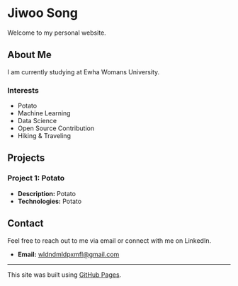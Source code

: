 # Jiwoo Song

Welcome to my personal website. 

## About Me

I am currently studying at Ewha Womans University. 

### Interests

- Potato
- Machine Learning
- Data Science
- Open Source Contribution
- Hiking & Traveling

## Projects

### Project 1: Potato
- **Description:** Potato
- **Technologies:** Potato

## Contact

Feel free to reach out to me via email or connect with me on LinkedIn.

- **Email:** wldndmldpxmfl@gmail.com

---

This site was built using [GitHub Pages](https://pages.github.com/).
